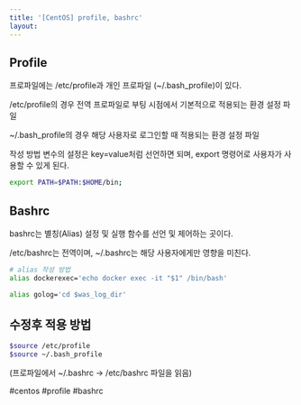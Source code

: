 ```yaml
---
title: '[CentOS] profile, bashrc'
layout: 
---
```


## Profile

프로파일에는 /etc/profile과 개인 프로파일 (~/.bash_profile)이 있다.

/etc/profile의 경우 전역 프로파일로 부팅 시점에서 기본적으로 적용되는 환경 설정 파일

~/.bash_profile의 경우 해당 사용자로 로그인할 때 적용되는 환경 설정 파일

작성 방법
변수의 설정은 key=value처럼 선언하면 되며, export 명령어로 사용자가 사용할 수 있게 된다.

```sh
export PATH=$PATH:$HOME/bin;
```


## Bashrc

bashrc는 별칭(Alias) 설정 및 실행 함수를 선언 및 제어하는 곳이다.

/etc/bashrc는 전역이며, ~/.bashrc는 해당 사용자에게만 영향을 미친다.


```sh
# alias 작성 방법
alias dockerexec='echo docker exec -it "$1" /bin/bash'

alias golog='cd $was_log_dir'

```



## 수정후 적용 방법

```sh
$source /etc/profile
$source ~/.bash_profile
```

(프로파일에서 ~/.bashrc -> /etc/bashrc 파일을 읽음)

#centos #profile #bashrc